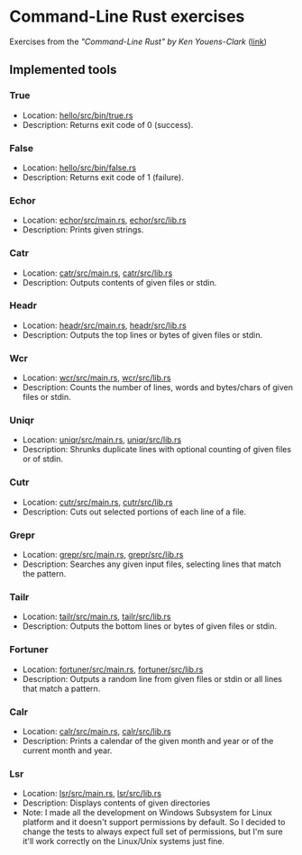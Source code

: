 # Command-Line Rust exercises
Exercises from the *"Command-Line Rust" by Ken Youens-Clark* ([link](https://www.oreilly.com/library/view/command-line-rust/9781098109424/))

## Implemented tools

### True

* Location: [hello/src/bin/true.rs](hello/src/bin/true.rs)
* Description: Returns exit code of 0 (success).

### False

* Location: [hello/src/bin/false.rs](hello/src/bin/false.rs)
* Description: Returns exit code of 1 (failure).

### Echor

* Location: [echor/src/main.rs](echor/src/main.rs), [echor/src/lib.rs](echor/src/lib.rs)
* Description: Prints given strings.

### Catr
* Location: [catr/src/main.rs](catr/src/main.rs), [catr/src/lib.rs](catr/src/lib.rs)
* Description: Outputs contents of given files or stdin.

### Headr

* Location: [headr/src/main.rs](headr/src/main.rs), [headr/src/lib.rs](headr/src/lib.rs)
* Description: Outputs the top lines or bytes of given files or stdin.

### Wcr

* Location: [wcr/src/main.rs](wcr/src/main.rs), [wcr/src/lib.rs](wcr/src/lib.rs)
* Description: Counts the number of lines, words and bytes/chars of given files or stdin.

### Uniqr

* Location: [uniqr/src/main.rs](uniqr/src/main.rs), [uniqr/src/lib.rs](uniqr/src/lib.rs)
* Description: Shrunks duplicate lines with optional counting of given files or of stdin.

### Cutr

* Location: [cutr/src/main.rs](cutr/src/main.rs), [cutr/src/lib.rs](cutr/src/lib.rs)
* Description: Cuts out selected portions of each line of a file.

### Grepr

* Location: [grepr/src/main.rs](grepr/src/main.rs), [grepr/src/lib.rs](grepr/src/lib.rs)
* Description: Searches any given input files, selecting lines that match the pattern.

### Tailr

* Location: [tailr/src/main.rs](tailr/src/main.rs), [tailr/src/lib.rs](tailr/src/lib.rs)
* Description: Outputs the bottom lines or bytes of given files or stdin.

### Fortuner

* Location: [fortuner/src/main.rs](fortuner/src/main.rs), [fortuner/src/lib.rs](fortuner/src/lib.rs)
* Description: Outputs a random line from given files or stdin or all lines that match a pattern.

### Calr

* Location: [calr/src/main.rs](calr/src/main.rs), [calr/src/lib.rs](calr/src/lib.rs)
* Description: Prints a calendar of the given month and year or of the current month and year.

### Lsr

* Location: [lsr/src/main.rs](lsr/src/main.rs), [lsr/src/lib.rs](lsr/src/lib.rs)
* Description: Displays contents of given directories
* Note: I made all the development on Windows Subsystem for Linux platform and it doesn't support permissions by default. So I decided to change the tests to always expect full set of permissions, but I'm sure it'll work correctly on the Linux/Unix systems just fine. 